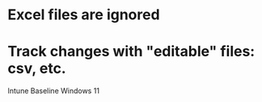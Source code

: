 # Excel files are ignored
# Track changes with "editable" files: csv, etc. 

Intune Baseline Windows 11
